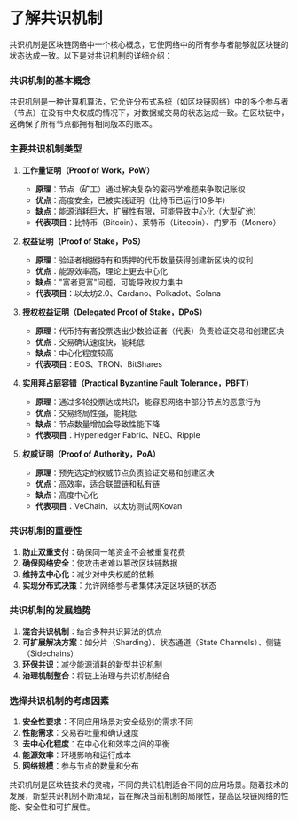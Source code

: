 # 了解共识机制
共识机制是区块链网络中一个核心概念，它使网络中的所有参与者能够就区块链的状态达成一致。以下是对共识机制的详细介绍：

### 共识机制的基本概念

共识机制是一种计算机算法，它允许分布式系统（如区块链网络）中的多个参与者（节点）在没有中央权威的情况下，对数据或交易的状态达成一致。在区块链中，这确保了所有节点都拥有相同版本的账本。

### 主要共识机制类型

1. **工作量证明（Proof of Work，PoW）**
   
   - **原理**：节点（矿工）通过解决复杂的密码学难题来争取记账权
   - **优点**：高度安全，已被实践证明（比特币已运行10多年）
   - **缺点**：能源消耗巨大，扩展性有限，可能导致中心化（大型矿池）
   - **代表项目**：比特币（Bitcoin）、莱特币（Litecoin）、门罗币（Monero）

2. **权益证明（Proof of Stake，PoS）**
   
   - **原理**：验证者根据持有和质押的代币数量获得创建新区块的权利
   - **优点**：能源效率高，理论上更去中心化
   - **缺点**："富者更富"问题，可能导致权力集中
   - **代表项目**：以太坊2.0、Cardano、Polkadot、Solana

3. **授权权益证明（Delegated Proof of Stake，DPoS）**
   
   - **原理**：代币持有者投票选出少数验证者（代表）负责验证交易和创建区块
   - **优点**：交易确认速度快，能耗低
   - **缺点**：中心化程度较高
   - **代表项目**：EOS、TRON、BitShares

4. **实用拜占庭容错（Practical Byzantine Fault Tolerance，PBFT）**
   
   - **原理**：通过多轮投票达成共识，能容忍网络中部分节点的恶意行为
   - **优点**：交易终局性强，能耗低
   - **缺点**：节点数量增加会导致性能下降
   - **代表项目**：Hyperledger Fabric、NEO、Ripple

5. **权威证明（Proof of Authority，PoA）**
   
   - **原理**：预先选定的权威节点负责验证交易和创建区块
   - **优点**：高效率，适合联盟链和私有链
   - **缺点**：高度中心化
   - **代表项目**：VeChain、以太坊测试网Kovan

### 共识机制的重要性

1. **防止双重支付**：确保同一笔资金不会被重复花费
2. **确保网络安全**：使攻击者难以篡改区块链数据
3. **维持去中心化**：减少对中央权威的依赖
4. **实现分布式决策**：允许网络参与者集体决定区块链的状态

### 共识机制的发展趋势

1. **混合共识机制**：结合多种共识算法的优点
2. **可扩展解决方案**：如分片（Sharding）、状态通道（State Channels）、侧链（Sidechains）
3. **环保共识**：减少能源消耗的新型共识机制
4. **治理机制整合**：将链上治理与共识机制结合

### 选择共识机制的考虑因素

1. **安全性要求**：不同应用场景对安全级别的需求不同
2. **性能需求**：交易吞吐量和确认速度
3. **去中心化程度**：在中心化和效率之间的平衡
4. **能源效率**：环境影响和运行成本
5. **网络规模**：参与节点的数量和分布

共识机制是区块链技术的灵魂，不同的共识机制适合不同的应用场景。随着技术的发展，新型共识机制不断涌现，旨在解决当前机制的局限性，提高区块链网络的性能、安全性和可扩展性。
